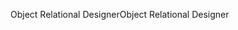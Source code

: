 <span data-ttu-id="a5414-101">Object Relational Designer</span><span class="sxs-lookup"><span data-stu-id="a5414-101">Object Relational Designer</span></span>